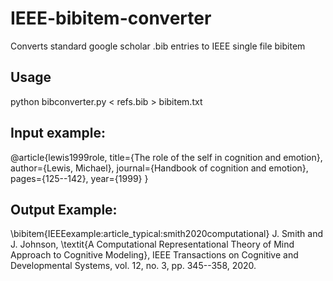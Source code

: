 # IEEE-bibitem-converter
Converts standard google scholar .bib entries to IEEE single file bibitem

## Usage


python bibconverter.py < refs.bib > bibitem.txt


## Input example:  

@article{lewis1999role,
  title={The role of the self in cognition and emotion},
  author={Lewis, Michael},
  journal={Handbook of cognition and emotion},
  pages={125--142},
  year={1999}
}

## Output Example:  

\bibitem{IEEEexample:article_typical:smith2020computational}
J. Smith and J. Johnson, \textit{A Computational Representational Theory of Mind Approach to Cognitive Modeling}, IEEE Transactions on Cognitive and Developmental Systems, vol. 12, no. 3, pp. 345--358, 2020.
